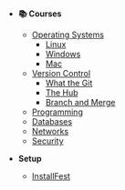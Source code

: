 - **📚 Courses**
    - [Operating Systems](/courses/os/_home.md)
        - [Linux](/courses/devops/_home.md)
        - [Windows](/courses/devops/_home.md)
        - [Mac](/courses/devops/_home.md)
    - [Version Control](/courses/version-control/_home.md)
        - [What the Git](/courses/version-control/material/_what-the-git.md)
        - [The Hub](/courses/devops/_home.md)
        - [Branch and Merge](/courses/devops/_home.md)
    - [Programming](/courses/programming/_home.md)
    - [Databases](/courses/databases/_home.md)
    - [Networks](/courses/networks/_home.md)
    - [Security](/courses/security/_home.md)

- **Setup**
    - [InstallFest](/resources/setup/installFest.md)
